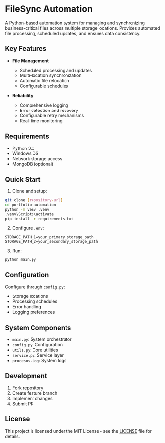 # FileSync Automation

A Python-based automation system for managing and synchronizing business-critical files across multiple storage locations. Provides automated file processing, scheduled updates, and ensures data consistency.

## Key Features

- **File Management**
  - Scheduled processing and updates
  - Multi-location synchronization
  - Automatic file relocation
  - Configurable schedules

- **Reliability**
  - Comprehensive logging
  - Error detection and recovery
  - Configurable retry mechanisms
  - Real-time monitoring

## Requirements

- Python 3.x
- Windows OS
- Network storage access
- MongoDB (optional)

## Quick Start

1. Clone and setup:
```bash
git clone [repository-url]
cd portfolio-automation
python -m venv .venv
.venv\Scripts\activate
pip install -r requirements.txt
```

2. Configure `.env`:
```env
STORAGE_PATH_1=your_primary_storage_path
STORAGE_PATH_2=your_secondary_storage_path
```

3. Run:
```bash
python main.py
```

## Configuration

Configure through `config.py`:
- Storage locations
- Processing schedules
- Error handling
- Logging preferences

## System Components

- `main.py`: System orchestrator
- `config.py`: Configuration
- `utils.py`: Core utilities
- `service.py`: Service layer
- `procesos.log`: System logs

## Development

1. Fork repository
2. Create feature branch
3. Implement changes
4. Submit PR

## License

This project is licensed under the MIT License - see the [LICENSE](LICENSE) file for details.
